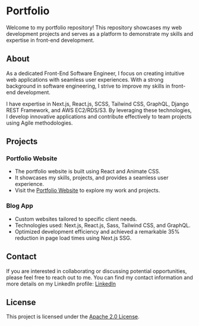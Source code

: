 # Portfolio

Welcome to my portfolio repository! This repository showcases my web development projects and serves as a platform to demonstrate my skills and expertise in front-end development.

## About

As a dedicated Front-End Software Engineer, I focus on creating intuitive web applications with seamless user experiences. With a strong background in software engineering, I strive to improve my skills in front-end development.

I have expertise in Next.js, React.js, SCSS, Tailwind CSS, GraphQL, Django REST Framework, and AWS EC2/RDS/S3. By leveraging these technologies, I develop innovative applications and contribute effectively to team projects using Agile methodologies.

## Projects

### Portfolio Website

- The portfolio website is built using React and Animate CSS.
- It showcases my skills, projects, and provides a seamless user experience.
- Visit the [Portfolio Website](https://www.emreserdar.com) to explore my work and projects.

### Blog App

- Custom websites tailored to specific client needs.
- Technologies used: Next.js, React.js, Sass, Tailwind CSS, and GraphQL.
- Optimized development efficiency and achieved a remarkable 35% reduction in page load times using Next.js SSG.

## Contact

If you are interested in collaborating or discussing potential opportunities, please feel free to reach out to me. You can find my contact information and more details on my LinkedIn profile: [LinkedIn](https://www.linkedin.com/in/emre-serdar/)

## License

This project is licensed under the [Apache 2.0 License](LICENSE).
